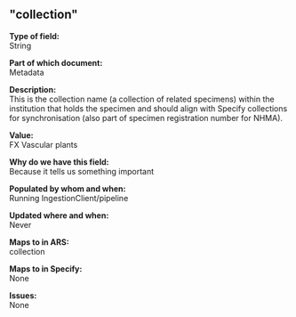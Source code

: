 ## "collection"

**Type of field:**  
String  

**Part of which document:**  
Metadata

**Description:**  
This is the collection name (a collection of related specimens) within the institution that holds the specimen and should align with Specify collections for synchronisation (also part of specimen registration number for NHMA).

**Value:**  
FX Vascular plants

**Why do we have this field:**  
Because it tells us something important  

**Populated by whom and when:**  
Running IngestionClient/pipeline

**Updated where and when:**  
Never

**Maps to in ARS:**  
collection

**Maps to in Specify:**  
None

**Issues:**  
None

